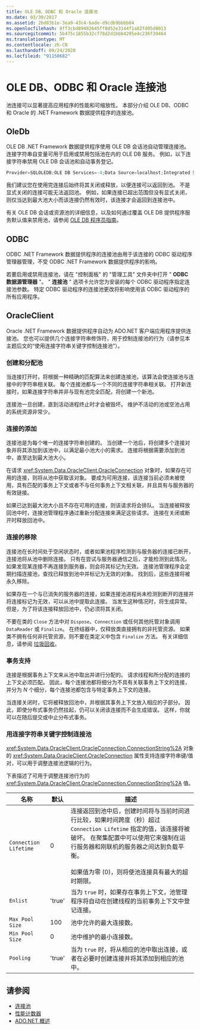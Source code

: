 ```yaml
---
title: OLE DB、ODBC 和 Oracle 连接池
ms.date: 03/30/2017
ms.assetid: 2bd83b1e-3ea9-43c4-bade-d9cdb9bbbb04
ms.openlocfilehash: 0ff3cbd89482645ff8d52e3144f1a82fd05d8013
ms.sourcegitcommit: 5b475c1855b32cf78d2d1bbb4295e4c236f39464
ms.translationtype: MT
ms.contentlocale: zh-CN
ms.lasthandoff: 09/24/2020
ms.locfileid: "91150682"
---
```

# <a name="ole-db-odbc-and-oracle-connection-pooling"></a>OLE DB、ODBC 和 Oracle 连接池

池连接可以显著提高应用程序的性能和可缩放性。 本部分介绍 OLE DB、ODBC 和 Oracle 的 .NET Framework 数据提供程序的连接池。

## <a name="oledb"></a>OleDb

OLE DB .NET Framework 数据提供程序使用 OLE DB 会话池自动管理连接池。 连接字符串自变量可用于启用或禁用包括池在内的 OLE DB 服务。 例如，以下连接字符串禁用 OLE DB 会话池和自动事务登记。

```csharp
Provider=SQLOLEDB;OLE DB Services=-4;Data Source=localhost;Integrated Security=SSPI;
```

 我们建议您在使用完连接后始终将其关闭或释放，以便连接可以返回到池。 不是显式关闭的连接可能无法返回池。 例如，如果连接已超出范围但没有显式关闭，则仅当达到最大池大小而该连接仍然有效时，该连接才会返回到连接池中。

 有关 OLE DB 会话或资源池的详细信息，以及如何通过覆盖 OLE DB 提供程序服务默认值来禁用池，请参阅 [OLE DB 程序员指南](/previous-versions/windows/desktop/ms713643(v=vs.85))。

## <a name="odbc"></a>ODBC

 ODBC .NET Framework 数据提供程序的连接池由用于该连接的 ODBC 驱动程序管理器管理，不受 ODBC .NET Framework 数据提供程序的影响。

 若要启用或禁用连接池，请在 "控制面板" 的 "管理工具" 文件夹中打开 " **ODBC 数据源管理器** "。 " **连接池** " 选项卡允许您为安装的每个 ODBC 驱动程序指定连接池参数。 特定 ODBC 驱动程序的连接池更改将影响使用该 ODBC 驱动程序的所有应用程序。

## <a name="oracleclient"></a>OracleClient

 Oracle .NET Framework 数据提供程序自动为 ADO.NET 客户端应用程序提供连接池。 您也可以提供几个连接字符串修饰符，用于控制连接池的行为（请参见本主题后文的“使用连接字符串关键字控制连接池”）。

### <a name="create-and-assign-pools"></a>创建和分配池

 当连接打开时，将根据一种精确的匹配算法来创建连接池，该算法会使连接池与连接中的字符串相关联。 每个连接池都与一个不同的连接字符串相关联。 打开新连接时，如果连接字符串并非与现有池完全匹配，将创建一个新池。

 连接池一旦创建，直到活动进程终止时才会被毁坏。 维护不活动的池或空池占用的系统资源非常少。

### <a name="connection-addition"></a>连接的添加

 连接池是为每个唯一的连接字符串创建的。 当创建一个池后，将创建多个连接对象并将其添加到该池中，以满足最小池大小的需求。 连接将根据需要添加到池中，直至达到最大池大小。

 在请求 <xref:System.Data.OracleClient.OracleConnection> 对象时，如果存在可用的连接，则将从池中获取该对象。 要成为可用连接，该连接当前必须未被使用，具有匹配的事务上下文或者不与任何事务上下文相关联，并且具有与服务器的有效链接。

 如果已达到最大池大小且不存在可用的连接，则该请求将会排队。 当连接被释放回池中时，连接池管理程序通过重新分配连接来满足这些请求。 连接在关闭或断开时释放回池中。

### <a name="connection-removal"></a>连接的移除

 连接池在长时间处于空闲状态时，或者如果池程序检测到与服务器的连接已断开，连接池将从池中删除连接。 只有在尝试与服务器通信之后，才能检测到此情况。 如果发现某连接不再连接到服务器，则会将其标记为无效。 连接池管理程序会定期扫描连接池，查找已释放到池中并标记为无效的对象。 找到后，这些连接将被永久移除。

 如果存在一个与已消失的服务器的连接，如果连接池进程尚未检测到断开的连接并将连接标记为无效，可以从池中提取此连接。 当发生这种情况时，将生成异常。 但是，为了将该连接释放回池中，仍必须将其关闭。

 不要在类的 `Close` 方法中对 `Dispose`、`Connection` 或任何其他托管对象调用 `DataReader` 或 `Finalize`。 在终结器中，仅释放类直接拥有的非托管资源。 如果类不拥有任何非托管资源，则不要在类定义中包含 `Finalize` 方法。 有关详细信息，请参阅 [垃圾回收](../../../standard/garbage-collection/index.md)。

### <a name="transaction-support"></a>事务支持

 连接是根据事务上下文来从池中取出并进行分配的。 请求线程和所分配的连接的上下文必须匹配。 因此，每个连接池都将细分为不具有关联事务上下文的连接，并分为 *N* 个细分，每个连接池都包含与特定事务上下文的连接。

 当连接关闭时，它将被释放回池中，并根据其事务上下文放入相应的子部分。 因此，即使分布式事务仍然挂起，仍可以关闭该连接而不会生成错误。 这样，你就可以在随后提交或中止分布式事务。

### <a name="control-connection-pooling-with-connection-string-keywords"></a>用连接字符串关键字控制连接池

 <xref:System.Data.OracleClient.OracleConnection.ConnectionString%2A> 对象的 <xref:System.Data.OracleClient.OracleConnection> 属性支持连接字符串键/值对，可以用于调整连接池逻辑的行为。

 下表描述了可用于调整连接池行为的 <xref:System.Data.OracleClient.OracleConnection.ConnectionString%2A> 值。

|名称|默认|描述|
|----------|-------------|-----------------|
|`Connection Lifetime`|0|连接返回到池中后，创建时间将与当前时间进行比较，如果时间跨度（秒）超过 `Connection Lifetime` 指定的值，该连接将被破坏。 在聚集配置中可以使用它来强制在运行服务器和刚联机的服务器之间达到负载平衡。<br /><br /> 如果值为零 (0)，则将使池连接具有最大的超时期限。|
|`Enlist`|'true'|当为 `true` 时，如果存在事务上下文，池管理程序将自动在创建线程的当前事务上下文中登记连接。|
|`Max Pool Size`|100|池中允许的最大连接数。|
|`Min Pool Size`|0|池中维护的最小连接数。|
|`Pooling`|'true'|当为 `true` 时，将从相应的池中取出连接，或者在必要时创建连接并将其添加到相应的池中。|

## <a name="see-also"></a>请参阅

- [连接池](connection-pooling.md)
- [性能计数器](performance-counters.md)
- [ADO.NET 概述](ado-net-overview.md)
